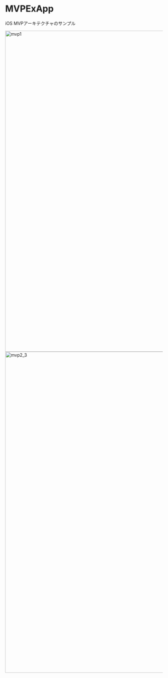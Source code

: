 # MVPExApp
iOS MVPアーキテクチャのサンプル

<img width="1022" alt="mvp1" src="https://user-images.githubusercontent.com/25205138/74609584-c98c9300-512e-11ea-890c-0e9df5cfd053.png">

<img width="1022" alt="mvp2_3" src="https://user-images.githubusercontent.com/25205138/74609652-7535e300-512f-11ea-8bef-add1089d2c74.png">

